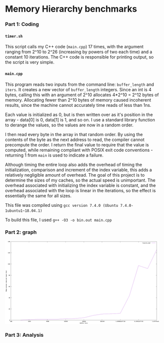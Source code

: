 # Memory Hierarchy benchmarks

### Part 1: Coding
#### `timer.sh`
This script calls my C++ code (`main.cpp`) 17 times, with the argument ranging from 2^10 to 2^26 (increasing by powers of two each time) and a constant 10 iterations. The C++ code is responsible for printing output, so the script is very simple.

#### `main.cpp`
This program reads two inputs from the command line: `buffer_length` and `iters`. It creates a new vector of `buffer_length` integers. Since an int is 4 bytes, calling this with an argument of 2^10 allocates 4*2^10 = 2^12 bytes of memory. Allocating fewer than 2^10 bytes of memory caused incoherent results, since the machine cannot accurately time reads of less than 1ns.

Each value is initialized as 0, but is then written over as it's position in the array - data[0] is 0, data[1] is 1, and so on. I use a standard library function to derange the values, so the values are now in a random order.

I then read every byte in the array in that random order. By using the contents of the byte as the next address to read, the compiler cannot precompute the order. I return the final value to require that the value is computed, while remaining compliant with POSIX exit code conventions - returning 1 from `main` is used to indicate a failure.

Although timing the entire loop also adds the overhead of timing the initialization, comparison and increment of the index variable, this adds a relatively negligible amount of overhead. The goal of this project is to determine the sizes of my caches, so the actual speed is unimportant. The overhead associated with initializing the index variable is constant, and the overhead associated with the loop is linear in the iterations, so the effect is essentially the same for all sizes.

This file was compiled using `gcc version 7.4.0 (Ubuntu 7.4.0-1ubuntu1~18.04.1)`

To build this file, I used `g++ -O3 -o bin.out main.cpp`

### Part 2: graph
![Graph](https://github.com/jon-takagi/CS389HW1/blob/master/graph.png)

### Part 3: Analysis
